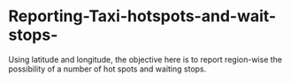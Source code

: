 # Reporting-Taxi-hotspots-and-wait-stops-
Using latitude and longitude, the objective here is to report region-wise the possibility of a number of hot spots and waiting stops.
